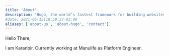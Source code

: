 ```yaml
---
title: 'About'
description: 'Hugo, the world’s fastest framework for building websites'
#date: 2021-05-15T18:59:37-03:00
aliases: ['about-us', 'about-hugo', 'contact']
---
```


Hello There,

I am Karanbir. Currently working at Manulife as Platform Engineer.
